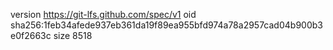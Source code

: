 version https://git-lfs.github.com/spec/v1
oid sha256:1feb34afede937eb361da19f89ea955bfd974a78a2957cad04b900b3e0f2663c
size 8518
